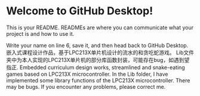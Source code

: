 # Welcome to GitHub Desktop!

This is your README. READMEs are where you can communicate what your project is and how to use it.

Write your name on line 6, save it, and then head back to GitHub Desktop.
嵌入式课程设计作品，基于LPC213X单片机设计的流水的和贪吃蛇游戏。
Lib文件夹中为本人实现的LPC213X单片机的部分库函数封装，可能存在bug，如遇到望指正.
Embedded curriculum design works, streamlined and snake-eating games based on LPC213X microcontroller.
In the Lib folder, I have implemented some library functions of the LPC213X microcontroller. There may be bugs. If you encounter any problems, please correct me.
